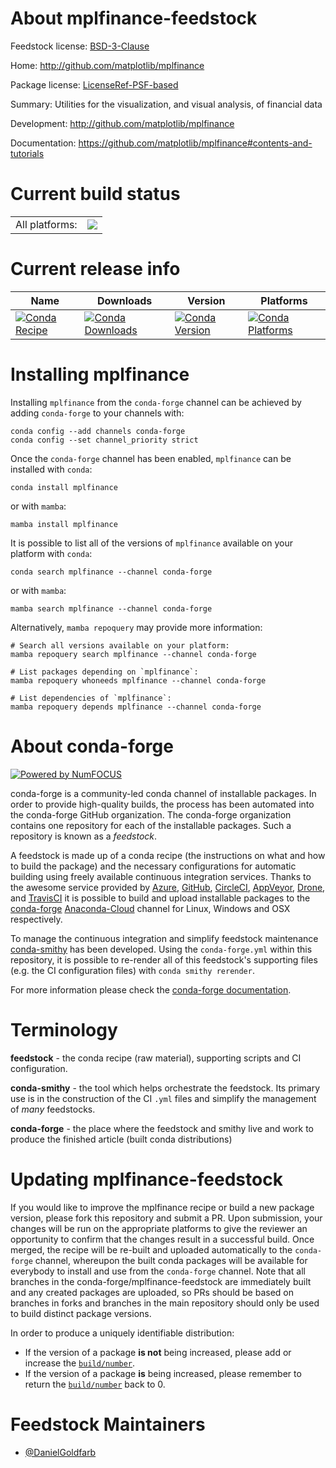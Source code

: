 About mplfinance-feedstock
==========================

Feedstock license: [BSD-3-Clause](https://github.com/conda-forge/mplfinance-feedstock/blob/main/LICENSE.txt)

Home: http://github.com/matplotlib/mplfinance

Package license: [LicenseRef-PSF-based](https://github.com/matplotlib/mplfinance/blob/master/LICENSE)

Summary: Utilities for the visualization, and visual analysis, of financial data

Development: http://github.com/matplotlib/mplfinance

Documentation: https://github.com/matplotlib/mplfinance#contents-and-tutorials

Current build status
====================


<table><tr><td>All platforms:</td>
    <td>
      <a href="https://dev.azure.com/conda-forge/feedstock-builds/_build/latest?definitionId=11178&branchName=main">
        <img src="https://dev.azure.com/conda-forge/feedstock-builds/_apis/build/status/mplfinance-feedstock?branchName=main">
      </a>
    </td>
  </tr>
</table>

Current release info
====================

| Name | Downloads | Version | Platforms |
| --- | --- | --- | --- |
| [![Conda Recipe](https://img.shields.io/badge/recipe-mplfinance-green.svg)](https://anaconda.org/conda-forge/mplfinance) | [![Conda Downloads](https://img.shields.io/conda/dn/conda-forge/mplfinance.svg)](https://anaconda.org/conda-forge/mplfinance) | [![Conda Version](https://img.shields.io/conda/vn/conda-forge/mplfinance.svg)](https://anaconda.org/conda-forge/mplfinance) | [![Conda Platforms](https://img.shields.io/conda/pn/conda-forge/mplfinance.svg)](https://anaconda.org/conda-forge/mplfinance) |

Installing mplfinance
=====================

Installing `mplfinance` from the `conda-forge` channel can be achieved by adding `conda-forge` to your channels with:

```
conda config --add channels conda-forge
conda config --set channel_priority strict
```

Once the `conda-forge` channel has been enabled, `mplfinance` can be installed with `conda`:

```
conda install mplfinance
```

or with `mamba`:

```
mamba install mplfinance
```

It is possible to list all of the versions of `mplfinance` available on your platform with `conda`:

```
conda search mplfinance --channel conda-forge
```

or with `mamba`:

```
mamba search mplfinance --channel conda-forge
```

Alternatively, `mamba repoquery` may provide more information:

```
# Search all versions available on your platform:
mamba repoquery search mplfinance --channel conda-forge

# List packages depending on `mplfinance`:
mamba repoquery whoneeds mplfinance --channel conda-forge

# List dependencies of `mplfinance`:
mamba repoquery depends mplfinance --channel conda-forge
```


About conda-forge
=================

[![Powered by
NumFOCUS](https://img.shields.io/badge/powered%20by-NumFOCUS-orange.svg?style=flat&colorA=E1523D&colorB=007D8A)](https://numfocus.org)

conda-forge is a community-led conda channel of installable packages.
In order to provide high-quality builds, the process has been automated into the
conda-forge GitHub organization. The conda-forge organization contains one repository
for each of the installable packages. Such a repository is known as a *feedstock*.

A feedstock is made up of a conda recipe (the instructions on what and how to build
the package) and the necessary configurations for automatic building using freely
available continuous integration services. Thanks to the awesome service provided by
[Azure](https://azure.microsoft.com/en-us/services/devops/), [GitHub](https://github.com/),
[CircleCI](https://circleci.com/), [AppVeyor](https://www.appveyor.com/),
[Drone](https://cloud.drone.io/welcome), and [TravisCI](https://travis-ci.com/)
it is possible to build and upload installable packages to the
[conda-forge](https://anaconda.org/conda-forge) [Anaconda-Cloud](https://anaconda.org/)
channel for Linux, Windows and OSX respectively.

To manage the continuous integration and simplify feedstock maintenance
[conda-smithy](https://github.com/conda-forge/conda-smithy) has been developed.
Using the ``conda-forge.yml`` within this repository, it is possible to re-render all of
this feedstock's supporting files (e.g. the CI configuration files) with ``conda smithy rerender``.

For more information please check the [conda-forge documentation](https://conda-forge.org/docs/).

Terminology
===========

**feedstock** - the conda recipe (raw material), supporting scripts and CI configuration.

**conda-smithy** - the tool which helps orchestrate the feedstock.
                   Its primary use is in the construction of the CI ``.yml`` files
                   and simplify the management of *many* feedstocks.

**conda-forge** - the place where the feedstock and smithy live and work to
                  produce the finished article (built conda distributions)


Updating mplfinance-feedstock
=============================

If you would like to improve the mplfinance recipe or build a new
package version, please fork this repository and submit a PR. Upon submission,
your changes will be run on the appropriate platforms to give the reviewer an
opportunity to confirm that the changes result in a successful build. Once
merged, the recipe will be re-built and uploaded automatically to the
`conda-forge` channel, whereupon the built conda packages will be available for
everybody to install and use from the `conda-forge` channel.
Note that all branches in the conda-forge/mplfinance-feedstock are
immediately built and any created packages are uploaded, so PRs should be based
on branches in forks and branches in the main repository should only be used to
build distinct package versions.

In order to produce a uniquely identifiable distribution:
 * If the version of a package **is not** being increased, please add or increase
   the [``build/number``](https://docs.conda.io/projects/conda-build/en/latest/resources/define-metadata.html#build-number-and-string).
 * If the version of a package **is** being increased, please remember to return
   the [``build/number``](https://docs.conda.io/projects/conda-build/en/latest/resources/define-metadata.html#build-number-and-string)
   back to 0.

Feedstock Maintainers
=====================

* [@DanielGoldfarb](https://github.com/DanielGoldfarb/)


